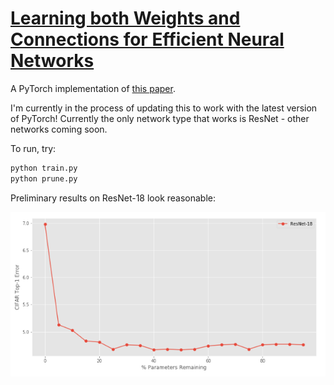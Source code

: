 # [Learning both Weights and Connections for Efficient Neural Networks](https://arxiv.org/abs/1506.02626)

A PyTorch implementation of [this paper](https://arxiv.org/abs/1506.02626).

I'm currently in the process of updating this to work with the latest version of PyTorch! Currently the only network type that works is ResNet - other networks coming soon. 

To run, try:
```bash
python train.py
python prune.py
```

Preliminary results on ResNet-18 look reasonable:

![alt text](./resources/resnet-18.png)
